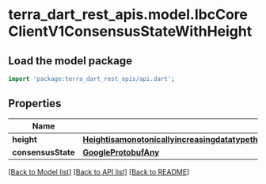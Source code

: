 # terra_dart_rest_apis.model.IbcCoreClientV1ConsensusStateWithHeight

## Load the model package
```dart
import 'package:terra_dart_rest_apis/api.dart';
```

## Properties
Name | Type | Description | Notes
------------ | ------------- | ------------- | -------------
**height** | [**HeightisamonotonicallyincreasingdatatypethatcanbecomparedagainstanotherHeightforthepurposesofupdatingandfreezingclients**](HeightisamonotonicallyincreasingdatatypethatcanbecomparedagainstanotherHeightforthepurposesofupdatingandfreezingclients.md) |  | [optional] 
**consensusState** | [**GoogleProtobufAny**](GoogleProtobufAny.md) |  | [optional] 

[[Back to Model list]](../README.md#documentation-for-models) [[Back to API list]](../README.md#documentation-for-api-endpoints) [[Back to README]](../README.md)


